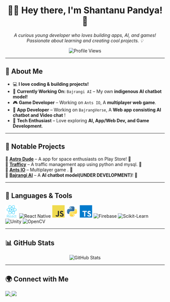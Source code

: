 <h1 align="center">👨‍💻 Hey there, I'm Shantanu Pandya! 🚀</h1>

<p align="center">
  <i>A curious young developer who loves building apps, AI, and games! Passionate about learning and creating cool projects. 💡</i>
</p>

<p align="center">
  <img src="https://komarev.com/ghpvc/?username=programmer-develops&label=Profile%20views&color=0e75b6&style=flat" alt="Profile Views" />
</p>

---

## 🚀 About Me  
- 💻 **I love coding & building projects!**  
- 🧠 **Currently Working On:** `Bajrangi AI` – My own **indigenous AI chatbot model!**  
- 🎮 **Game Developer** – Working on `Ants IO`, A **multiplayer web game**.  
- 📱 **App Developer** – Working on `BajrangVerse`, A **Web app consisting AI chatbot and Video chat** !  
- 🚀 **Tech Enthusiast** – Love exploring **AI, App/Web Dev, and Game Development**.  

---

## 🌟 Notable Projects  
📌 **[Astro Dude](https://github.com/Programmer-Develops/astro-dude)** – A app for space enthusiasts on Play Store! 🚀  
📌 **[Trafficy](https://github.com/Programmer-Develops/trafficy)** – A traffic management app using python and mysql. 🚦  
📌 **[Ants IO](https://github.com/Programmer-Develops/ants-io)** – Multiplayer game . 🐜  
📌 **[Bajrangi AI](https://github.com/Programmer-Develops/bajrangi-ai)** – A **AI chatbot model(UNDER DEVELOPMENT)**! 🤖  

---

## 🔧 Languages & Tools  

<p align="left">
  <img src="https://raw.githubusercontent.com/devicons/devicon/master/icons/react/react-original-wordmark.svg" alt="React" width="40" height="40"/>
  <img src="https://reactnative.dev/img/header_logo.svg" alt="React Native" width="40" height="40"/>
  <img src="https://raw.githubusercontent.com/devicons/devicon/master/icons/javascript/javascript-original.svg" alt="JavaScript" width="40" height="40"/>
  <img src="https://raw.githubusercontent.com/devicons/devicon/master/icons/python/python-original.svg" alt="Python" width="40" height="40"/>
  <img src="https://raw.githubusercontent.com/devicons/devicon/master/icons/typescript/typescript-original.svg" alt="TypeScript" width="40" height="40"/>
  <img src="https://www.vectorlogo.zone/logos/firebase/firebase-icon.svg" alt="Firebase" width="40" height="40"/>
  <img src="https://upload.wikimedia.org/wikipedia/commons/0/05/Scikit_learn_logo_small.svg" alt="Scikit-Learn" width="40" height="40"/>
  <img src="https://www.vectorlogo.zone/logos/unity3d/unity3d-icon.svg" alt="Unity" width="40" height="40"/>
  <img src="https://www.vectorlogo.zone/logos/opencv/opencv-icon.svg" alt="OpenCV" width="40" height="40"/>
</p>

---

## 📊 GitHub Stats  

<p align="center">
  <img src="https://github-readme-stats.vercel.app/api?username=programmer-develops&show_icons=true&theme=radical" width="48%" alt="GitHub Stats"/>
</p>

---

## 🌍 Connect with Me  

<p align="left">
  <a href="https://www.youtube.com/channel/uc731wgcuhlwfpmqgg1h5pla" target="blank">
    <img src="https://img.shields.io/badge/YouTube-FF0000?style=for-the-badge&logo=youtube&logoColor=white"/>
  </a>
  <a href="https://discord.gg/Jzk2QEVpDn" target="blank">
    <img src="https://img.shields.io/badge/Discord-7289DA?style=for-the-badge&logo=discord&logoColor=white"/>
  </a>
</p>
